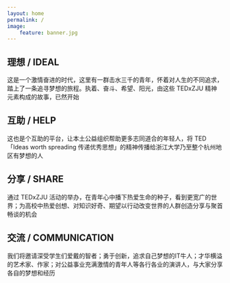 ```yaml
---
layout: home
permalink: /
image:
    feature: banner.jpg
---
```


<div class="tiles">
    <div class="tile">
        <h2 class="post-title">理想 / IDEAL</h2>
        <p class="excerpt">这是一个激情奋进的时代，这里有一群击水三千的青年，怀着对人生的不同追求，踏上了一条追寻梦想的旅程。执着、奋斗、希望、阳光，由这些 TEDxZJU 精神元素构成的故事，已然开始</p>
    </div>
    <div class="tile">
        <h2 class="post-title">互助 / HELP</h2>
        <p class="excerpt">这也是个互助的平台，让本土公益组织帮助更多志同道合的年轻人，将 TED 「Ideas worth spreading 传递优秀思想」的精神传播给浙江大学乃至整个杭州地区有梦想的人</p>
    </div>
    <div class="tile">
        <h2 class="post-title">分享 / SHARE</h2>
        <p class="excerpt">通过 TEDxZJU 活动的举办，在青年心中播下热爱生命的种子，看到更宽广的世界；为高校中热爱创想、对知识好奇、期望以行动改变世界的人群创造分享与聚首畅谈的机会</p>
    </div>
    <div class="tile">
        <h2 class="post-title">交流 / COMMUNICATION</h2>
        <p class="excerpt">我们将邀请深受学生们爱戴的智者；勇于创新，追求自己梦想的IT牛人；才华横溢的艺术家、作家；对公益事业充满激情的青年人等各行各业的演讲人，与大家分享各自的梦想和经历</p>
    </div>
</div><!-- /.tiles -->
